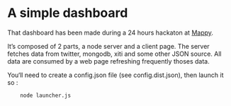 # A simple dashboard

That dashboard has been made during a 24 hours hackaton at [Mappy](http://fr.mappy.com).

It’s composed of 2 parts, a node server and a client page.
The server fetches data from twitter, mongodb, xiti and some other JSON source.
All data are consumed by a web page refreshing frequently thoses data.

You‘ll need to create a config.json file (see config.dist.json), then launch it so :

```bash
    node launcher.js
```

